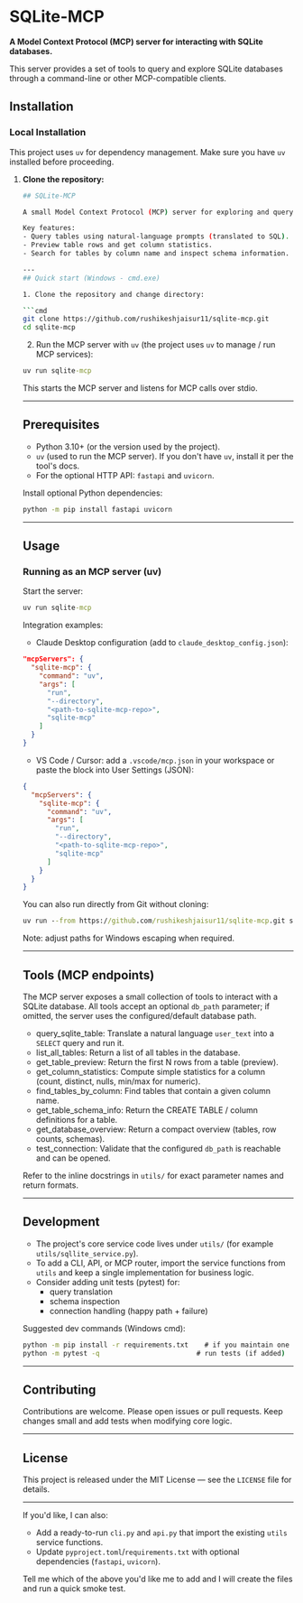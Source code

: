 # SQLite-MCP

**A Model Context Protocol (MCP) server for interacting with SQLite databases.**

This server provides a set of tools to query and explore SQLite databases through a command-line or other MCP-compatible clients.

## Installation

### Local Installation

This project uses `uv` for dependency management. Make sure you have `uv` installed before proceeding.

1.  **Clone the repository:**
    ```bash
    ## SQLite-MCP

    A small Model Context Protocol (MCP) server for exploring and querying SQLite databases. Use it locally from the command line, wire it into Claude Desktop / VS Code, or run a lightweight HTTP wrapper with `uv`/`uvicorn`.

    Key features:
    - Query tables using natural-language prompts (translated to SQL).
    - Preview table rows and get column statistics.
    - Search for tables by column name and inspect schema information.

    ---
    ## Quick start (Windows - cmd.exe)

    1. Clone the repository and change directory:

    ```cmd
    git clone https://github.com/rushikeshjaisur11/sqlite-mcp.git
    cd sqlite-mcp
    ```

    2. Run the MCP server with `uv` (the project uses `uv` to manage / run MCP services):

    ```cmd
    uv run sqlite-mcp
    ```

    This starts the MCP server and listens for MCP calls over stdio.

    ---

    ## Prerequisites

    - Python 3.10+ (or the version used by the project).
    - `uv` (used to run the MCP server). If you don't have `uv`, install it per the tool's docs.
    - For the optional HTTP API: `fastapi` and `uvicorn`.

    Install optional Python dependencies:

    ```cmd
    python -m pip install fastapi uvicorn
    ```

    ---

    ## Usage

    ### Running as an MCP server (uv)

    Start the server:

    ```cmd
    uv run sqlite-mcp
    ```

    Integration examples:

    - Claude Desktop configuration (add to `claude_desktop_config.json`):

    ```json
    "mcpServers": {
      "sqlite-mcp": {
        "command": "uv",
        "args": [
          "run",
          "--directory",
          "<path-to-sqlite-mcp-repo>",
          "sqlite-mcp"
        ]
      }
    }
    ```

    - VS Code / Cursor: add a `.vscode/mcp.json` in your workspace or paste the block into User Settings (JSON):

    ```json
    {
      "mcpServers": {
        "sqlite-mcp": {
          "command": "uv",
          "args": [
            "run",
            "--directory",
            "<path-to-sqlite-mcp-repo>",
            "sqlite-mcp"
          ]
        }
      }
    }
    ```

    You can also run directly from Git without cloning:

    ```cmd
    uv run --from https://github.com/rushikeshjaisur11/sqlite-mcp.git sqlite-mcp
    ```

    Note: adjust paths for Windows escaping when required.

    ---

    ## Tools (MCP endpoints)

    The MCP server exposes a small collection of tools to interact with a SQLite database. All tools accept an optional `db_path` parameter; if omitted, the server uses the configured/default database path.

    - query_sqlite_table: Translate a natural language `user_text` into a `SELECT` query and run it.
    - list_all_tables: Return a list of all tables in the database.
    - get_table_preview: Return the first N rows from a table (preview).
    - get_column_statistics: Compute simple statistics for a column (count, distinct, nulls, min/max for numeric).
    - find_tables_by_column: Find tables that contain a given column name.
    - get_table_schema_info: Return the CREATE TABLE / column definitions for a table.
    - get_database_overview: Return a compact overview (tables, row counts, schemas).
    - test_connection: Validate that the configured `db_path` is reachable and can be opened.

    Refer to the inline docstrings in `utils/` for exact parameter names and return formats.

    ---

    ## Development

    - The project's core service code lives under `utils/` (for example `utils/sqllite_service.py`).
    - To add a CLI, API, or MCP router, import the service functions from `utils` and keep a single implementation for business logic.
    - Consider adding unit tests (pytest) for:
      - query translation
      - schema inspection
      - connection handling (happy path + failure)

    Suggested dev commands (Windows cmd):

    ```cmd
    python -m pip install -r requirements.txt    # if you maintain one
    python -m pytest -q                        # run tests (if added)
    ```

    ---

    ## Contributing

    Contributions are welcome. Please open issues or pull requests. Keep changes small and add tests when modifying core logic.

    ---

    ## License

    This project is released under the MIT License — see the `LICENSE` file for details.

    ---

    If you'd like, I can also:
    - Add a ready-to-run `cli.py` and `api.py` that import the existing `utils` service functions.
    - Update `pyproject.toml`/`requirements.txt` with optional dependencies (`fastapi`, `uvicorn`).

    Tell me which of the above you'd like me to add and I will create the files and run a quick smoke test.

